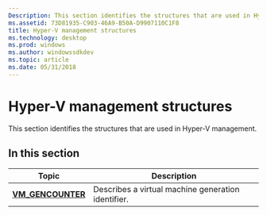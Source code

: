 ```yaml
---
Description: This section identifies the structures that are used in Hyper-V management.
ms.assetid: 73D81935-C903-46A9-B50A-D9907110C1F8
title: Hyper-V management structures
ms.technology: desktop
ms.prod: windows
ms.author: windowssdkdev
ms.topic: article
ms.date: 05/31/2018
---
```


# Hyper-V management structures

This section identifies the structures that are used in Hyper-V management.

## In this section



| Topic                                              | Description                                                   |
|----------------------------------------------------|---------------------------------------------------------------|
| [**VM\_GENCOUNTER**](/windows/desktop/api/Vmgenerationcounter/ns-vmgenerationcounter-_vm_gencounter)<br/> | Describes a virtual machine generation identifier.<br/> |



 

 

 




